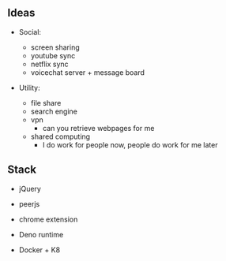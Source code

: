 ## Ideas 

- Social:
   - screen sharing
    - youtube sync
    - netflix sync
  - voicechat server + message board

- Utility:
  - file share
  - search engine
  - vpn
    - can you retrieve webpages for me
  - shared computing
    - I do work for people now, people do work for me later

## Stack

- jQuery
- peerjs
- chrome extension

- Deno runtime
- Docker + K8